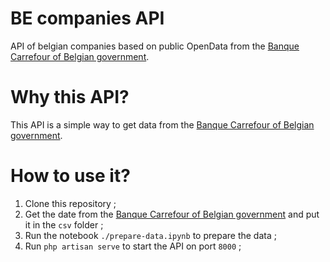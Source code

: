 # BE companies API

API of belgian companies based on public OpenData from the [Banque Carrefour of Belgian government](https://kbopub.economie.fgov.be/kbo-open-data/login).

# Why this API?

This API is a simple way to get data from the [Banque Carrefour of Belgian government](https://kbopub.economie.fgov.be/kbo-open-data/login).

# How to use it?

1. Clone this repository ;
2. Get the date from the [Banque Carrefour of Belgian government](https://kbopub.economie.fgov.be/kbo-open-data/login) and put it in the `csv` folder ;
3. Run the notebook `./prepare-data.ipynb` to prepare the data ;
4. Run `php artisan serve` to start the API on port `8000` ;
